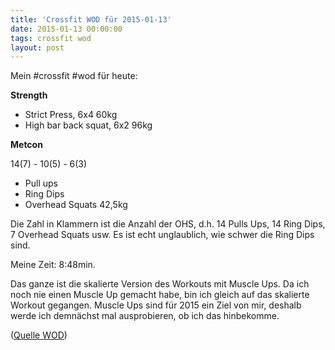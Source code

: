 ```yaml
---
title: 'Crossfit WOD für 2015-01-13'
date: 2015-01-13 00:00:00 
tags: crossfit wod
layout: post
---
```

Mein #crossfit #wod für heute:

**Strength**

* Strict Press, 6x4 60kg
* High bar back squat, 6x2 96kg

**Metcon**

14(7) - 10(5) - 6(3)

* Pull ups
* Ring Dips
* Overhead Squats 42,5kg

Die Zahl in Klammern ist die Anzahl der OHS, d.h. 14 Pulls Ups, 14 Ring Dips, 7 Overhead Squats usw. Es ist echt unglaublich, wie schwer die Ring Dips sind.

Meine Zeit: 8:48min.

Das ganze ist die skalierte Version des Workouts mit Muscle Ups. Da ich noch nie einen Muscle Up gemacht habe, bin ich gleich auf das skalierte Workout gegangen. Muscle Ups sind für 2015 ein Ziel von mir, deshalb werde ich demnächst mal ausprobieren, ob ich das hinbekomme.

([Quelle WOD][0])

[0]: http://www.crossfithh.de/workouts--news/workout-tuesday52

